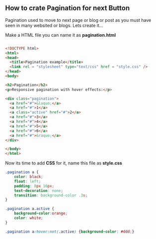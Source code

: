 ## How to crate Pagination for next Button
Pagination used to move to next page or blog or post as you must have seen in many websited or blogs.
Lets create it...

Make a HTML file you can name it as **pagination.html** 
```HTML

<!DOCTYPE html>
<html>
<head>
  <title>Pagination example</title>
  <link rel = "stylesheet" type="text/css" href = "style.css" />
</head>
<body>

<h2>Pagination</h2>
<p>Responsive pagination with hover effects:</p>

<div class="pagination">
  <a href="#">&laquo;</a>
  <a href="#">1</a>
  <a class="active" href="#">2</a>
  <a href="#">3</a>
  <a href="#">4</a>
  <a href="#">5</a>
  <a href="#">6</a>
  <a href="#">&raquo;</a>
</div>

</body>
</html>


```

Now its time to add **CSS** for it, name this file as **style.css**
``` CSS
.pagination a {
    color: black;
    float: left;
    padding: 8px 16px;
    text-decoration: none;
    transition: background-color .3s;
}

.pagination a.active {
    background-color:orange;
    color: white;
}

.pagination a:hover:not(.active) {background-color: #ddd;}


```

